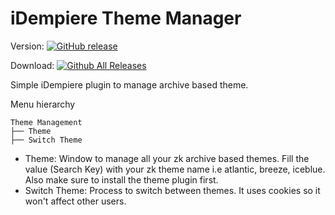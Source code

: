 iDempiere Theme Manager
========
Version: [![GitHub release](https://img.shields.io/github/release/anozimada/idempiere-theme-manager.svg)](https://github.com/anozimada/idempiere-theme-manager/releases/latest)

Download: [![Github All Releases](https://img.shields.io/github/downloads/anozimada/idempiere-theme-manager/total.svg)](https://github.com/anozimada/idempiere-theme-manager/releases)


Simple iDempiere plugin to manage archive based theme.

Menu hierarchy
```
Theme Management
├── Theme
├── Switch Theme
```

* Theme: Window to manage all your zk archive based themes. Fill the value (Search Key) with your zk theme name i.e atlantic, breeze, iceblue. Also make sure to install the theme plugin first.
* Switch Theme: Process to switch between themes. It uses cookies so it won't affect other users.
